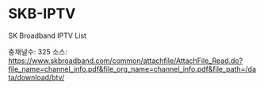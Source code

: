 # SKB-IPTV
SK Broadband IPTV List

충채널수: 325
소스: https://www.skbroadband.com/common/attachfile/AttachFile_Read.do?file_name=channel_info.pdf&file_org_name=channel_info.pdf&file_path=/data/download/btv/
